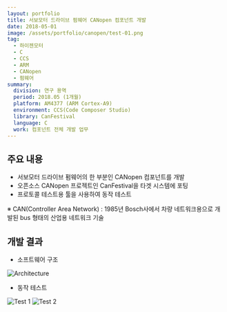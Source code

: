 ```yaml
---
layout: portfolio
title: 서보모터 드라이브 펌웨어 CANopen 컴포넌트 개발
date: 2018-05-01
image: /assets/portfolio/canopen/test-01.png
tag:
  - 하이젠모터
  - C
  - CCS
  - ARM
  - CANopen
  - 펌웨어
summary:
  division: 연구 용역
  period: 2018.05 (1개월)
  platform: AM4377 (ARM Cortex-A9)
  environment: CCS(Code Composer Studio)
  library: CanFestival
  language: C
  work: 컴포넌트 전체 개발 업무
---
```


## 주요 내용

* 서보모터 드라이브 펌웨어의 한 부분인 CANopen 컴포넌트를 개발
* 오픈소스 CANopen 프로젝트인 CanFestival을 타겟 시스템에 포팅
* 프로토콜 테스트용 툴을 사용하여 동작 테스트

※ CAN(Controller Area Network) : 1985년 Bosch사에서 차량 네트워크용으로 개발된 bus 형태의 산업용 네트워크 기술

## 개발 결과

* 소프트웨어 구조

![Architecture]({{site.baseurl}}/assets/portfolio/canopen/architecture.png)

* 동작 테스트

![Test 1]({{site.baseurl}}/assets/portfolio/canopen/test-01.png)
![Test 2]({{site.baseurl}}/assets/portfolio/canopen/test-02.png)
